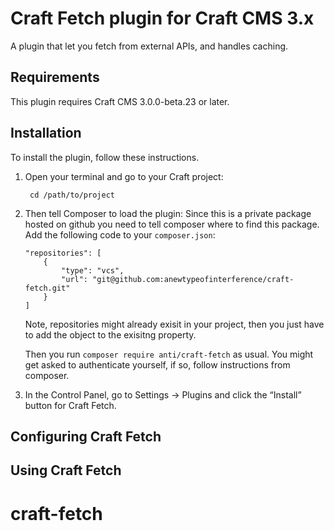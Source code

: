 # Craft Fetch plugin for Craft CMS 3.x

A plugin that let you fetch from external APIs, and handles caching.

## Requirements

This plugin requires Craft CMS 3.0.0-beta.23 or later.

## Installation

To install the plugin, follow these instructions.

1. Open your terminal and go to your Craft project:

        cd /path/to/project

2. Then tell Composer to load the plugin:
	Since this is a private package hosted on github you need to tell composer where to find this package. Add the following code to your `composer.json`: 
	```
	"repositories": [
		{
	  		"type": "vcs",
	  		"url": "git@github.com:anewtypeofinterference/craft-fetch.git"
		}
	]
	```
	Note, repositories might already exisit in your project, then you just have to add the object to the exisitng property.

	Then you run `composer require anti/craft-fetch` as usual. You might get asked to authenticate yourself, if so, follow instructions from composer.

3. In the Control Panel, go to Settings → Plugins and click the “Install” button for Craft Fetch.


## Configuring Craft Fetch


## Using Craft Fetch
# craft-fetch
